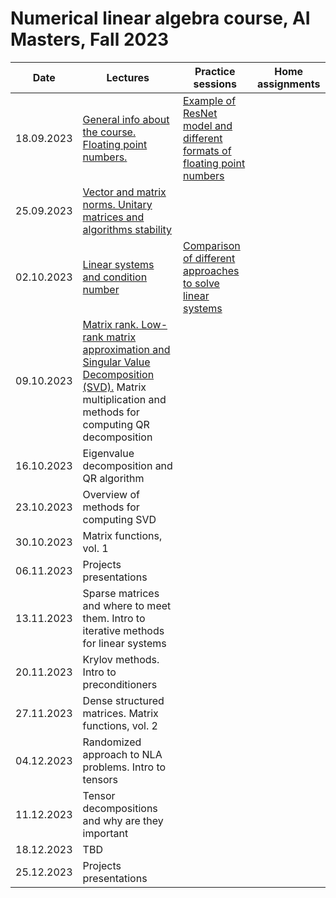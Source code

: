 # Numerical linear algebra course, AI Masters, Fall 2023

|Date| Lectures | Practice sessions | Home assignments|
|----|----|----| :----: |
| 18.09.2023 | [General info about the course.](./lectures/general_info.ipynb) [Floating point numbers.](./lectures/lecture1/lecture-1.ipynb) | [Example of ResNet model and different formats of floating point numbers](./practice/class1/floating_point_resnet_model.ipynb) | | |
| 25.09.2023 | [Vector and matrix norms. Unitary matrices and algorithms stability](./lectures/lecture2/lecture2.ipynb) | | |
| 02.10.2023 | [Linear systems and condition number](./lectures/lecture3/lecture3.ipynb) | [Comparison of different approaches to solve linear systems](./practice/class3/linsys.ipynb) | | 
| 09.10.2023 | [Matrix rank. Low-rank matrix approximation and Singular Value Decomposition (SVD).](./lectures/lecture4/lecture4.ipynb) Matrix multiplication and methods for computing QR decomposition | | | 
| 16.10.2023 | Eigenvalue decomposition and QR algorithm | | | 
| 23.10.2023 | Overview of methods for computing SVD | | | 
| 30.10.2023 | Matrix functions, vol. 1 | | |
| 06.11.2023 | Projects presentations | | | | 
| 13.11.2023 | Sparse matrices and where to meet them. Intro to iterative methods for linear systems | | | 
| 20.11.2023 | Krylov methods. Intro to preconditioners | | |
| 27.11.2023 | Dense structured matrices. Matrix functions, vol. 2 | | |
| 04.12.2023 | Randomized approach to NLA problems. Intro to tensors | | | 
| 11.12.2023 | Tensor decompositions and why are they important | | |
| 18.12.2023 | TBD | | |
| 25.12.2023 | Projects presentations | | |

